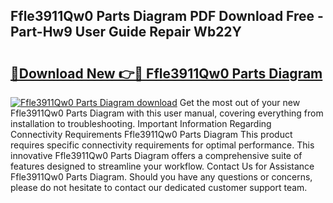 ## Ffle3911Qw0 Parts Diagram PDF Download Free - Part-Hw9 User Guide Repair Wb22Y

# <h2><a href="http://dfrq90.blite.top/?on=Ffle3911Qw0+Parts+Diagram">🔗Download New 👉🔴 Ffle3911Qw0 Parts Diagram</a></h2>

[![Ffle3911Qw0 Parts Diagram download](https://i.imgur.com/lujVjoI.png)](http://dfrq90.blite.top/?on=Ffle3911Qw0+Parts+Diagram)
Get the most out of your new Ffle3911Qw0 Parts Diagram with this user manual, covering everything from installation to troubleshooting. Important Information Regarding Connectivity Requirements Ffle3911Qw0 Parts Diagram This product requires specific connectivity requirements for optimal performance. This innovative Ffle3911Qw0 Parts Diagram offers a comprehensive suite of features designed to streamline your workflow. Contact Us for Assistance Ffle3911Qw0 Parts Diagram. Should you have any questions or concerns, please do not hesitate to contact our dedicated customer support team.
